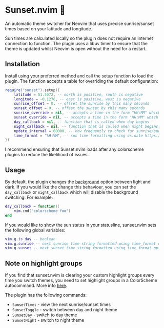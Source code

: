 # Sunset.nvim :sunrise:

An automatic theme switcher for Neovim that uses precise sunrise/sunset times
based on your latitude and longitude.

Sun times are calculated locally so the plugin does not require an internet
connection to function. The plugin uses a libuv timer to ensure that the theme
is updated whilst Neovim is open without the need for a restart.

## Installation

Install using your preferred method and call the setup function to load the plugin.
The function accepts a table for overriding the default configuration:

```lua
require("sunset").setup({
    latitude = 51.5072, -- north is positive, south is negative
    longitude = -0.1276, -- east is positive, west is negative
    sunrise_offset = 0, -- offset the sunrise by this many seconds
    sunset_offset = 0, -- offset the sunset by this many seconds
    sunrise_override = nil, -- accepts a time in the form "HH:MM" which will override the sunrise time
    sunset_override = nil, -- accepts a time in the form "HH:MM" which will override the sunset time
    day_callback = nil, -- function that is called when day begins
    night_callback = nil, -- function that is called when night begins
    update_interval = 60000, -- how frequently to check for sunrise/sunset changes in milliseconds
    time_format = "%H:%M", -- sun time formatting using os.date https://www.lua.org/pil/22.1.html
})
```

I recommend ensuring that Sunset.nvim loads after any colorscheme plugins to
reduce the likelihood of issues.

## Usage

By default, the plugin changes the
[background](https://neovim.io/doc/user/options.html#'background') option
between light and dark. If you would like the change this behaviour, you can
set the `day_callback` or `night_callback` which will disable the background
switching. For example:

```lua
day_callback = function()
    vim.cmd("colorscheme foo")
end
```

If you would like to show the sun status in your statusline, sunset.nvim
sets the following global variables:

```lua
vim.g.is_day -- boolean
vim.g.sunrise -- next sunrise time string formatted using time_format option
vim.g.sunset -- next sunset time string formatted using time_format option
```

## Note on highlight groups

If you find that sunset.nvim is clearing your custom highlight groups every
time you switch themes, you need to set highlight groups in a ColorScheme
autocommand. More info
[here](https://gist.github.com/romainl/379904f91fa40533175dfaec4c833f2f).

The plugin has the following commands:
- `SunsetTimes` - view the next sunrise/sunset times
- `SunsetToggle` - switch between day and night theme
- `SunsetDay` - switch to day theme
- `SunsetNight` - switch to night theme
